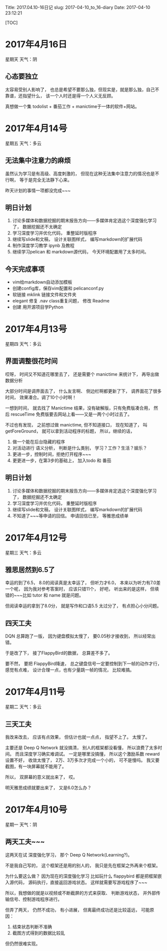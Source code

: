 Title: 2017.04.10-16日记
slug: 2017-04-10_to_16-diary
Date: 2017-04-10 23:12:21   

[TOC]

# 2017年4月16日

星期天 天气：阴

## 心态要独立

太容易受别人影响了， 也总是希望不要那么独，但现实是，就是那么独，自己不靠谱，还指望什么， 该一个人时还是得一个人义无反顾。

真想做一个集 todolist + 番茄工作 + manictime于一体的软件+网站。

# 2017年4月14号

星期五 天气：多云

## 无法集中注意力的麻烦

虽然认为学习是有高级、高度刺激的， 但现在这种无法集中注意力的情况也是不行啊， 等于是完全无法静下心来。

昨天计划的事情一项都没完成~~~

## 明日计划

1. 讨论多媒体和数据挖掘的期末报告方向——多媒体肯定选这个深度强化学习了， 数据挖掘还不太确定
2. 学习深度学习并优化代码， 重整延时版程序
3. 继续写slide和文稿， 设计关联图样式， 编写markdown的扩展代码
4. 制作深度学习教学 ipynb 及教程
5. 继续学习pelican 和 markdown源代码， 今天环境配置用了太多时间。

## 今天完成事项

- vim给markdown自动添加模板
- 创建config库，保存vim配置和 pelicanconf.py 
- 软链接 mklink 链接文件和文件夹
- elegant 修复 .nav class重复问题， 修改 Readme
- 创建 用开源项目学Python

# 2017年4月13号

星期四 天气：多云

## 界面调整很花时间

哎呀， 时间又不知道花哪里去了， 还是需要个 manictime 来统计下， 再导出做数据分析

大部分时间是调界面去了， 什么友言啊、 侧边栏啊都更新了下， 调界面花了很多时间， 效果凑合。调了10个小时啊！

一想到时间， 就去找了 Manictime 结果，没有破解版，只有免费版凑合用， 然后 rescueTime 免费版要去网站上看——又是一两个小时过去了。

不过也有发现， 之前想过做 manictime, 但不知道接口， 现在知道了， 叫 getForeGround， 就可以拿到活动程序的标题， 所以，继续的话，

1. 做一个能在后台隐藏的程序
2. 对活动进行 语义分析， 判断是什么类别， 学习？工作？生活？娱乐？
3. 更进一步，控制时间，拒绝打开程序~~~
4. 更更进一步，在第3步的基础上， 加入todo 和 番茄

## 明日计划

1. 讨论多媒体和数据挖掘的期末报告方向——多媒体肯定选这个深度强化学习了， 数据挖掘还不太确定
2. 学习深度学习并优化代码， 重整延时版程序
3. 继续写slide和文稿， 设计关联图样式， 编写markdown的扩展代码
4. 不知道了~~~等申请的回信。  申请回信已至， 等雅思成绩单

# 2017年4月12号

星期三 天气：多云

## 雅思居然到6.5了

幸运的到了6.5， 8.0的阅读真是太幸运了， 但听力才6.0， 本来以为听力有7.0差一个呢， 因为我对参考答案时， 应该只错11个， 好吧， 听出来的是这样， 但填错的~~~比如 tutor 和 name 就是问题。

但阅读幸运的拿到了8.0分， 就是写作和口语5.5 太过分了， 有点担心小分问题。

## 四天工夫

DQN 总算跑了一版， 因为键盘模拟太慢了， 要0.05秒才接收到， 所以经常出错。

于是改了下， 接了FlappyBird的数据， 总算差不多了。

要不然， 要把 FlappyBird降速， 总之键盘信号一定要控制到下一帧的动作才行， 感觉有点难， 设计合理一点，也有少量跳一帧的情况， 比较难搞。

# 2017年4月11号

星期二 天气：多云

## 三天工夫

我改来改去， 应该有点效果， 但估计也就一点点， 指望不上了。 太慢了。

主要还是 Deep Q Network 就没搞清， 别人的框架都没看懂， 所以浪费了太多时间。 而且深度学习确实难调试。 一定是哪里没搞懂， 所以这个激励系数 reward设置不好， 收敛太慢了， 2万、3万多次才完成一个小的， 可不是慢吗。 我又要截图，有一块屏幕就不能用了。

所以， 双屏幕的意义就出来了， 哎。

明天雅思成绩就要出来了， 又是6.0怎么办？

# 2017年4月10号

星期一 天气：阴

## 两天工夫~~~

这两天在试 深度强化学习， 那个 Deep Q Network(Learning?)。

不是我自己写的， 这个框架还是用的别人的， 我只是先在框架之外再来个框架。 

为什么要这么做？ 因为现在的深度强化学习 比如玩什么 flappybird 都是把框架嵌入源代码， 源码执行，直接返回游戏状态。 这样就需要写游戏程序了~~~

所以，我想做的就是以视频或不断截屏的方式来获取、 判断游戏状态， 并外部传输信号、控制游戏程序进行。

但弄了两天， 仍然不成功， 有小进展， 但离最终成功还是比较遥远， 可能原因：

1. 结束状态判断不准确
2. 截图方式得到的数据比较乱

但仍然很难实现。